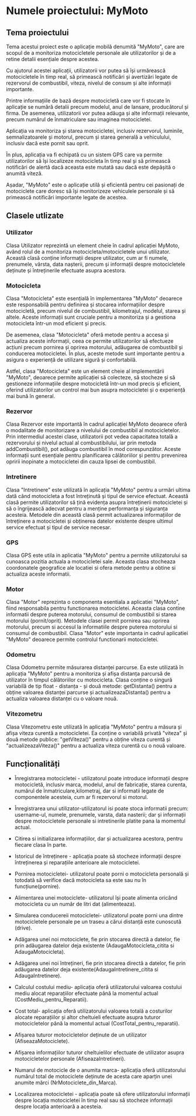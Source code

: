 # Numele proiectului: MyMoto

## Tema proiectului

Tema acestui proiect este o aplicație mobilă denumită "MyMoto", care are scopul de a monitoriza motocicletele personale ale utilizatorilor și de a retine detalii esențiale despre acestea.

Cu ajutorul acestei aplicații, utilizatorii vor putea să își urmărească motocicletele în timp real, să primească notificări și avertizări legate de rezervorul de combustibil, viteza, nivelul de consum și alte informații importante.

Printre informațiile de bază despre motocicletă care vor fi stocate în aplicație se numără detalii precum modelul, anul de lansare, producătorul și firma. De asemenea, utilizatorii vor putea adăuga și alte informații relevante, precum numărul de înmatriculare sau imaginea motocicletei.

Aplicația va monitoriza și starea motocicletei, inclusiv rezervorul, luminile, semnalizatoarele și motorul, precum și starea generală a vehiculului, inclusiv dacă este pornit sau oprit.

În plus, aplicația va fi echipată cu un sistem GPS care va permite utilizatorilor să își localizeze motocicleta în timp real și să primească notificări de alertă dacă aceasta este mutată sau dacă este depășită o anumită viteză.

Așadar, "MyMoto" este o aplicație utilă și eficientă pentru cei pasionați de motociclete care doresc să își monitorizeze vehiculele personale și să primească notificări importante legate de acestea.

## Clasele utlizate

### Utilizator

Clasa Utilizator reprezintă un element cheie în cadrul aplicației MyMoto, având rolul de a monitoriza motocicleta/motocicletele unui utilizator. Această clasă conține informații despre utilizator, cum ar fi numele, prenumele, vârsta, data nașterii, precum și informații despre motocicletele deținute și întreținerile efectuate asupra acestora.

### Motocicleta

Clasa "Motocicleta" este esențială în implementarea "MyMoto" deoarece este responsabilă pentru definirea și stocarea informațiilor despre motocicletă, precum nivelul de combustibil, kilometrajul, modelul, starea și altele. Aceste informații sunt cruciale pentru a monitoriza și a gestiona motocicleta într-un mod eficient și precis.

De asemenea, clasa "Motocicleta" oferă metode pentru a accesa și actualiza aceste informații, ceea ce permite utilizatorilor să efectueze acțiuni precum pornirea și oprirea motorului, adăugarea de combustibil și conducerea motocicletei. În plus, aceste metode sunt importante pentru a asigura o experiență de utilizare sigură și confortabilă.

Astfel, clasa "Motocicleta" este un element cheie al implementării "MyMoto", deoarece permite aplicației să colecteze, să stocheze și să gestioneze informațiile despre motocicletă într-un mod precis și eficient, oferind utilizatorilor un control mai bun asupra motocicletei și o experiență mai bună în general.

### Rezervor

Clasa Rezervor este importantă în cadrul aplicației MyMoto deoarece oferă o modalitate de monitorizare a nivelului de combustibil al motocicletelor. Prin intermediul acestei clase, utilizatorii pot vedea capacitatea totală a rezervorului și nivelul actual al combustibilului, iar prin metoda addCombustibil(), pot adăuga combustibil în mod corespunzător. Aceste informații sunt esențiale pentru planificarea călătoriilor și pentru prevenirea opririi inopinate a motocicletei din cauza lipsei de combustibil.

### Intretinere

Clasa "Intretinere" este utilizată în aplicația "MyMoto" pentru a urmări ultima dată când motocicleta a fost întreținută și tipul de service efectuat. Această clasă permite utilizatorilor să țină evidența asupra întreținerii motocicletei și să o îngrijească adecvat pentru a menține performanța și siguranța acesteia. Metodele din această clasă permit actualizarea informațiilor de întreținere a motocicletei și obținerea datelor existente despre ultimul service efectuat și tipul de service necesar.

### GPS

Clasa GPS este utila in aplicatia "MyMoto" pentru a permite utilizatorului sa cunoasca pozitia actuala a motocicletei sale. Aceasta clasa stocheaza coordonatele geografice ale locatiei si ofera metode pentru a obtine si actualiza aceste informatii.

### Motor

Clasa "Motor" reprezinta o componenta esentiala a aplicatiei "MyMoto", fiind responsabila pentru functionarea motocicletei. Aceasta clasa contine informatii despre puterea motorului, consumul de combustibil si starea motorului (pornit/oprit). Metodele clasei permit pornirea sau oprirea motorului, precum si accesul la informatiile despre puterea motorului si consumul de combustibil. Clasa "Motor" este importanta in cadrul aplicatiei "MyMoto" deoarece permite controlul functionarii motocicletei.

### Odometru

Clasa Odometru permite măsurarea distanței parcurse. Ea este utilizată în aplicația "MyMoto" pentru a monitoriza și afișa distanța parcursă de utilizator în timpul călătoriilor cu motocicleta. Clasa conține o singură variabilă de tip float - distanța - și două metode: getDistanta() pentru a obține valoarea distanței parcurse și actualizeazaDistanta() pentru a actualiza valoarea distanței cu o valoare nouă.

### Vitezometru

Clasa Vitezometru este utilizată în aplicația "MyMoto" pentru a măsura și afișa viteza curentă a motocicletei. Ea conține o variabilă privată "viteza" și două metode publice: "getViteza()" pentru a obține viteza curentă și "actualizeazaViteza()" pentru a actualiza viteza curentă cu o nouă valoare.

## Funcționalități


- Înregistrarea motocicletei - utilizatorul poate introduce informații despre motocicletă, inclusiv marca, modelul, anul de fabricație, starea curenta, numărul de înmatriculare,kilometraj, dar si informatii legate de componentele acesteia, cum ar fi rezervorul si motorul.

- Înregistrarea unui utilizator-utilizatorul isi poate stoca informatii precum: username-ul, numele, prenumele, varsta, data nasterii; dar și informații despre motocicletele personale si intretinerile platite pana la momentul actual.

- Citirea si initializarea informațiilor, dar și actualizarea acestora, pentru fiecare clasa în parte.

- Istoricul de întreținere - aplicația poate să stocheze informații despre întreținerea și reparațiile anterioare ale motocicletei. 

- Pornirea motocicletei- utilizatorul poate porni o motocicleta personală și totodată să verifice dacă motocicleta sa este sau nu în funcțiune(pornire).

- Alimentarea unei motociclete- utilizatorul își poate alimenta oricând motocicleta cu un număr de litri dat (alimenteaza).

- Simularea conducereii motocicletei- utilizatorul poate porni una dintre motocicletele personale pe un traseu a cărui distanță este cunoscută (drive).

- Adăgarea unei noi motociclete, fie prin stocarea directă a datelor, fie prin adăugarea datelor deja existente (AdaugaMotocicleta_citita si AdaugaMotocicleta).

- Adăgarea unei noi întrețineri, fie prin stocarea directă a datelor, fie prin adăugarea datelor deja existente(AdaugaIntretinere_citita si AdaugaIntretinere).

- Calculul costului mediu- aplicația oferă utilizatorului valoarea costului mediu alocat reparațiilor efectuate până la momentul actual (CostMediu_pentru_Reparatii).

- Cost total- aplicația oferă utilizatorului valoarea totală a costurilor alocate reparațiilor și altor cheltuieli efectuate asupra tuturor motocicletelor până la momentul actual (CostTotal_pentru_reparatii).

- Afișarea tuturor motocicletelor deținute de un utilizator (AfiseazaMotociclete).

- Afișarea informațiilor tuturor cheltuielilor efectuate de utilizator asupra motocicletelor personale (AfiseazaIntretineri). 

- Numarul de motocicle de o anumita marca- aplicația oferă utilizatorului numărul total de motociclete deținute de acesta care aparțin unei anumite mărci (NrMotociclete_din_Marca).

- Localizarea motocicletei - aplicația poate să ofere utilizatorului informații despre locația motocicletei în timp real sau să stocheze informații despre locația anterioară a acesteia.

